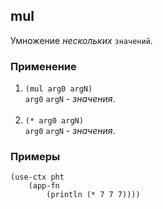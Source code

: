 ## mul
Умножение _нескольких_ `значений`.

### Применение

1. `(mul arg0 argN)`<br>
`arg0` `argN` - _значения_.<br><br>
2. `(* arg0 argN)`<br>
`arg0` `argN` - _значения_.

### Примеры

```pihta
(use-ctx pht
    (app-fn
        (println (* 7 7 7))))
```